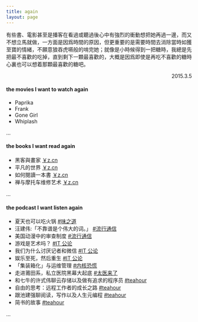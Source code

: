 ```yaml
---
title: again
layout: page
---
```


有些書、電影甚至是播客在看過或聽過後心中有強烈的衝動想把她再過一邊，而又不想立馬就做，一方面是因爲時間的原因，但更重要的是需要時間去消除當時如獲至寶的情緒，不願意狼吞虎嚥般的啃完她；就像是小時候得到一把糖時，我總是先把最不喜歡的吃掉，直到剩下一顆最喜歡的，大概是因爲即使是再吃不喜歡的糖時心裏也可以想着那顆最喜歡的糖吧。

<p align="right">2015.3.5</p>

#### the movies I want to watch again

<ul class="listing">
  <li class="listing-seperator">Paprika</li>
  <li class="listing-seperator">Frank</li>
  <li class="listing-seperator">Gone Girl</li> 
  <li class="listing-seperator">Whiplash</li>
</ul>

...

#### the books I want read again

<ul class="listing">
  <li class="listing-seperator">黑客與畫家 <a href="http://www.amazon.cn/%E9%BB%91%E5%AE%A2%E4%B8%8E%E7%94%BB%E5%AE%B6-%E7%A1%85%E8%B0%B7%E5%88%9B%E4%B8%9A%E4%B9%8B%E7%88%B6Paul-Graham%E6%96%87%E9%9B%86-Paul-Graham/dp/B00ALPRKH0">￥z.cn</a></li> 
  <li class="listing-seperator">平凡的世界 <a href="http://www.amazon.cn/%E5%B9%B3%E5%87%A1%E7%9A%84%E4%B8%96%E7%95%8C-%E8%B7%AF%E9%81%A5/dp//B0079RCDAM">￥z.cn</a></li>
  <li class="listing-seperator">如何閱讀一本書 <a href="http://www.amazon.cn/%E5%A6%82%E4%BD%95%E9%98%85%E8%AF%BB%E4%B8%80%E6%9C%AC%E4%B9%A6-%E8%8E%AB%E6%8F%90%E9%BB%98%C2%B7J%C2%B7%E8%89%BE%E5%BE%B7%E5%8B%92/dp/B00IX8NX5A">￥z.cn</a></li>
  <li class="listing-seperator">禅与摩托车维修艺术 <a href="http://www.amazon.cn/%E7%A6%85%E4%B8%8E%E6%91%A9%E6%89%98%E8%BD%A6%E7%BB%B4%E4%BF%AE%E8%89%BA%E6%9C%AF-%E7%BD%97%E4%BC%AF%E7%89%B9%E2%80%A2M-%E6%B3%A2%E8%A5%BF%E6%A0%BC/dp/B005O4PUFC">￥z.cn</a></li>
</ul>

...

#### the podcast I want listen again

<ul class="listing">
  <li class="listing-seperator">
  夏天也可以吃火锅 <a href="http://ipn.li/weizhidao/" title="味之道">#味之道</a>
  </li>
  <li class="listing-seperator">
  汪建伟:「不靠谱是个伟大的词。」 <a href="http://ipn.li/popdispatch/" title="流行通信">#流行通信</a>
  </li>
  <li class="listing-seperator">
  美国动漫中的审查制度 <a href="http://ipn.li/popdispatch/" title="流行通信">#流行通信</a>
  </li>
  <li class="listing-seperator">
  游戏是艺术吗？ <a href="http://ipn.li/itgonglun/" title="IT 公论">#IT 公论</a>
  </li>
  <li class="listing-seperator">
  我们为什么讨厌记者和微信 <a href="http://ipn.li/itgonglun/" title="IT 公论">#IT 公论</a>
  </li>
  <li class="listing-seperator">
  娱乐至死，然后重生 <a href="http://ipn.li/itgonglun/" title="IT 公论">#IT 公论</a>
  </li>
  <li class="listing-seperator">
  「集装箱化」与运维管理 <a href="http://ipn.li/kernelpanic/" title="内核恐慌">#内核恐慌</a>
  </li>
  <li class="listing-seperator">
  走进莆田系，私立医院黑幕大起底 <a href="http://ipn.li/taiyilaile/" title="太医来了">#太医来了</a>
  </li>  
  <li class="listing-seperator">
  和七牛的许式伟聊云存储以及做有追求的程序员 <a href="http://teahour.fm/" title="teahour">#teahour</a>
  </li>
  <li class="listing-seperator">
  自由的思考：远程工作者的成长之路 <a href="http://teahour.fm/" title="teahour">#teahour</a>
  </li>
  <li class="listing-seperator">
  跟池建强聊阅读，写作以及人生元编程 <a href="http://teahour.fm/" title="teahour">#teahour</a>
  </li>  
  <li class="listing-seperator">
  简书的故事 <a href="http://teahour.fm/" title="teahour">#teahour</a>
  </li>    
</ul>

...